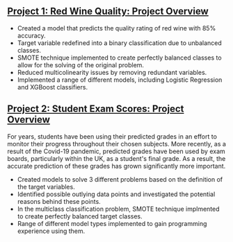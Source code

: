 ## [Project 1: Red Wine Quality: Project Overview](https://github.com/sykes14596/Red_Wine_Quality)

* Created a model that predicts the quality rating of red wine with 85% accuracy.
* Target variable redefined into a binary classification due to unbalanced classes.
* SMOTE technique implemented to create perfectly balanced classes to allow for the solving of the original problem.
* Reduced multicolinearity issues by removing redundant variables.
* Implemented a range of different models, including Logistic Regression and XGBoost classifiers.


## [Project 2: Student Exam Scores: Project Overview](https://github.com/sykes14596/Student_Exam_Results)

For years, students have been using their predicted grades in an effort to monitor their progress throughout their chosen subjects. More recently, as a result of the Covid-19 pandemic, predicted grades have been used by exam boards, particularly within the UK, as a student's final grade. As a result, the accurate prediction of these grades has grown significantly more important.

* Created models to solve 3 different problems based on the definition of the target variables.
* Identified possible outlying data points and investigated the potential reasons behind these points.
* In the multiclass classification problem, SMOTE technique implmented to create perfectly balanced target classes.
* Range of different model types implemented to gain programming experience using them.
